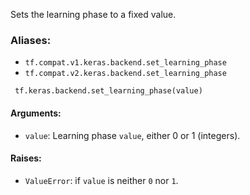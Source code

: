 
Sets the learning phase to a fixed value.
### Aliases:
- `tf.compat.v1.keras.backend.set_learning_phase`
- `tf.compat.v2.keras.backend.set_learning_phase`

```
 tf.keras.backend.set_learning_phase(value)
```
#### Arguments:
- `value`: Learning phase `value`, either 0 or 1 (integers).
#### Raises:
- `ValueError`: if `value` is neither `0` nor `1`.
